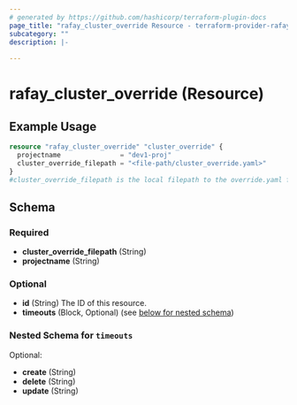 ```yaml
---
# generated by https://github.com/hashicorp/terraform-plugin-docs
page_title: "rafay_cluster_override Resource - terraform-provider-rafay"
subcategory: ""
description: |-
  
---
```


# rafay_cluster_override (Resource)



## Example Usage

```terraform
resource "rafay_cluster_override" "cluster_override" {
  projectname               = "dev1-proj"
  cluster_override_filepath = "<file-path/cluster_override.yaml>"
}
#cluster_override_filepath is the local filepath to the override.yaml file we want to add
```

<!-- schema generated by tfplugindocs -->
## Schema

### Required

- **cluster_override_filepath** (String)
- **projectname** (String)

### Optional

- **id** (String) The ID of this resource.
- **timeouts** (Block, Optional) (see [below for nested schema](#nestedblock--timeouts))

<a id="nestedblock--timeouts"></a>
### Nested Schema for `timeouts`

Optional:

- **create** (String)
- **delete** (String)
- **update** (String)


